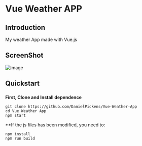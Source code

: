 # Vue Weather APP


## Introduction
My weather App made with Vue.js

## ScreenShot

![image](https://user-images.githubusercontent.com/72703981/140666066-648c3f9f-ce7b-44d3-afbb-a8fd15c81ca6.png)



## Quickstart

### 
**First, Clone and Install dependence**
```
git clone https://github.com/DanielPickens/Vue-Weather-App
cd Vue Weather App
npm start

```

**If the js files has been modified, you need to:
```
npm install
npm run build
```

